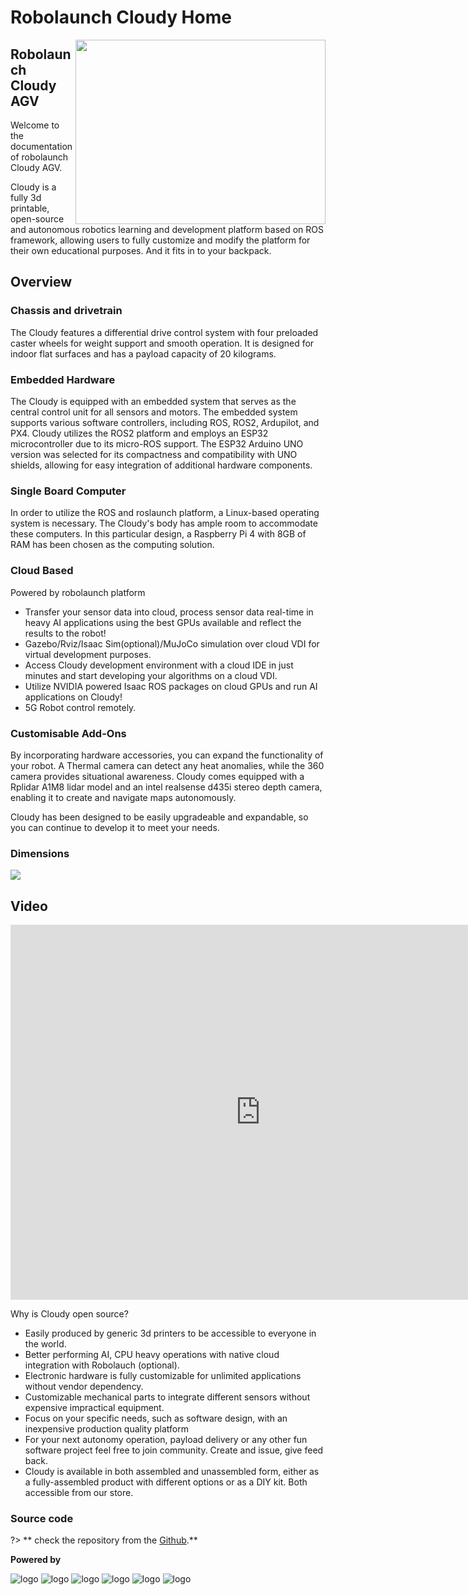 # Robolaunch Cloudy Home

<img src="https://raw.githubusercontent.com/robolaunch/cloudy_stl/main/images/CLOUDY%20MK2%20(5).png" width="400" height="295" align="right">

## Robolaunch Cloudy AGV
Welcome to the documentation of robolaunch Cloudy AGV.

Cloudy is a fully 3d printable, open-source and autonomous robotics learning and development platform based on ROS framework, allowing users to fully customize and modify the platform for their own educational purposes. And it fits in to your backpack.

## Overview


### Chassis and drivetrain


The Cloudy features a differential drive control system with four preloaded caster wheels for weight support and smooth operation. It is designed for indoor flat surfaces and has a payload capacity of 20 kilograms.
<br>



### Embedded Hardware
The Cloudy is equipped with an embedded system that serves as the central control unit for all sensors and motors. The embedded system supports various software controllers, including ROS, ROS2, Ardupilot, and PX4. Cloudy utilizes the ROS2 platform and employs an ESP32 microcontroller due to its micro-ROS support. The ESP32 Arduino UNO version was selected for its compactness and compatibility with UNO shields, allowing for easy integration of additional hardware components.
### Single Board Computer
 In order to utilize the ROS and roslaunch platform, a Linux-based operating system is necessary. The Cloudy's body has ample room to accommodate these computers. In this particular design, a Raspberry Pi 4 with 8GB of RAM has been chosen as the computing solution.
### Cloud Based
Powered by robolaunch platform

- Transfer your sensor data into cloud, process sensor data real-time in heavy AI applications using the best GPUs available and reflect the results to the robot!
- Gazebo/Rviz/Isaac Sim(optional)/MuJoCo simulation over cloud VDI for virtual development purposes. 
- Access Cloudy development environment with a cloud IDE in just minutes and start developing your algorithms on a cloud VDI.
- Utilize NVIDIA powered Isaac ROS packages on cloud GPUs and run AI applications on Cloudy!
- 5G Robot control remotely.


### Customisable Add-Ons
By incorporating hardware accessories, you can expand the functionality of your robot. A Thermal camera can detect any heat anomalies, while the 360 camera provides situational awareness. Cloudy comes equipped with a Rplidar A1M8 lidar model and an intel realsense d435i stereo depth camera, enabling it to create and navigate maps autonomously. 

Cloudy has been designed to be easily upgradeable and expandable, so you can continue to develop it to meet your needs.

### Dimensions
![](https://raw.githubusercontent.com/robolaunch/cloudy_stl/main/images/cloudy%20dimensions%201.png)

## Video

<iframe  height=600 width=800 src="https://www.youtube.com/watch?v=I4ivsS-1b_o" title="YouTube video player" frameborder="0" allow="accelerometer; autoplay; clipboard-write; encrypted-media; gyroscope; picture-in-picture; web-share" allowfullscreen></iframe>


Why is Cloudy open source?

- Easily produced by generic 3d printers to be accessible to everyone in the world.
- Better performing AI, CPU heavy operations with native cloud integration with Robolauch (optional).
- Electronic hardware is fully customizable for unlimited applications without vendor dependency.
- Customizable mechanical parts to integrate different sensors without expensive impractical equipment.
- Focus on your specific needs, such as software design, with an inexpensive production quality platform
- For your next autonomy operation, payload delivery or any other fun software project feel free to join community. Create and issue, give feed back.
- Cloudy is available in both assembled and unassembled form, either as a fully-assembled product with different options or as a DIY kit. Both accessible from our store.

### Source code

?> ** check the repository from the [Github](https://github.com/robolaunch/cloudy).**

**Powered by**

![logo](https://micro.ros.org/img/micro-ROS_big_logo.png ':size=20%')
![logo](https://www.nvidia.com/content/dam/en-zz/Solutions/about-nvidia/logo-and-brand/01-nvidia-logo-horiz-500x200-2c50-d.png ':size=15%')
![logo](https://navigation.ros.org/_static/nav2_logo.png ':size=5%')
![logo](/logo/ROS2_Color.svg ':size=25%')
![logo](https://gazebosim.org/assets/images/logos/gazebo_horz_pos.png ':size=15%')
![logo](https://control.ros.org/master/_static/logo_ros-controls.png ':size=7%')